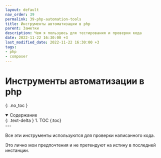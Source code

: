 ```yaml
---
layout: default
nav_order: 39
permalink: 39-php-automation-tools
title: Инструменты автоматизации в php
parent: Заметки
description: Чем я пользуюсь для тестирования и проверки кода
date: 2022-11-22 16:30:00 +3
last_modified_date: 2022-11-22 16:30:00 +3
tags:
- php
- composer
---
```


# Инструменты автоматизации в php
{: .no_toc }

<details open markdown="block">
  <summary>
    Содержание
  </summary>
  {: .text-delta }
1. TOC
{:toc}
</details>
---


Все эти инструменты используются для проверки написанного кода.

Это лично мои предпочтения и не претендуют на истину в последней инстанции.